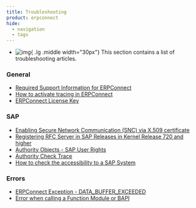 ```yaml
---
title: Troubleshooting
product: erpconnect
hide:
  - navigation
  - tags
---
```


<div class="grid cards" markdown>

-   ![img](site:assets/images/logos/theo-thumbs.png){ .lg .middle width="30px"} This section contains a list of troubleshooting articles.

</div>

### General

<div class="mdx-columns" markdown>

- [Required Support Information for ERPConnect](https://support.theobald-software.com/helpdesk/KB/View/15002-required-support-information-for-erpconnect)
- [How to activate tracing in ERPConnect](https://support.theobald-software.com/helpdesk/KB/View/13733-how-to-activate-tracing-in-erpconnect)
- [ERPConnect License Key](https://support.theobald-software.com/helpdesk/KB/View/13729-erpconnect-license-key)

</div>

### SAP

<div class="mdx-columns" markdown>

- [Enabling Secure Network Communication (SNC) via X.509 certificate](https://support.theobald-software.com/helpdesk/KB/View/13349-enabling-secure-network-communication-snc-via-x-509-certificate)
- [Registering RFC Server in SAP Releases in Kernel Release 720 and higher](https://support.theobald-software.com/helpdesk/KB/View/13348-registering-rfc-server-in-sap-releases-in-kernel-release-720-and-higher)
- [Authority Objects - SAP User Rights](https://support.theobald-software.com/helpdesk/KB/View/13298-authority-objects-sap-user-rights)
- [Authority Check Trace](https://support.theobald-software.com/helpdesk/KB/View/13799-authority-check-trace)
- [How to check the accessibility to a SAP System](https://support.theobald-software.com/helpdesk/KB/View/13350-how-to-check-the-accessibility-to-a-sap-system)

</div>

### Errors

<div class="mdx-columns" markdown>

- [ERPConnect Exception - DATA_BUFFER_EXCEEDED](https://support.theobald-software.com/helpdesk/KB/View/13731-erpconnect-exception-data-buffer-exceeded)
- [Error when calling a Function Module or BAPI](https://support.theobald-software.com/helpdesk/KB/View/13730-error-when-calling-a-function-module-or-bapi)

</div>